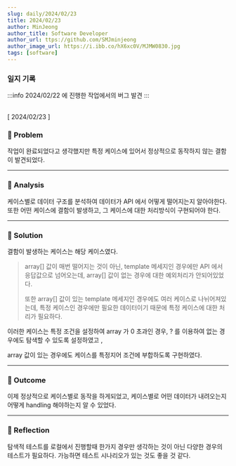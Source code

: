 ```yaml
---
slug: daily/2024/02/23
title: 2024/02/23
author: MinJeong
author_title: Software Developer
author_url: ttps://github.com/SMJminjeong
author_image_url: https://i.ibb.co/hX6xc0V/MJMW0830.jpg
tags: [software]
---
```


### 일지 기록

:::info
2024/02/22 에 진행한 작업에서의 버그 발견
:::

<br/>
[ 2024/02/23 ]

### 🧐 Problem
작업이 완료되었다고 생각했지만 특정 케이스에 있어서 정상적으로 동작하지 않는 결함이 발견되었다.

---

### 👀 Analysis
케이스별로 데이터 구조를 분석하여 데이터가 API 에서 어떻게 떨어지는지 알아야한다.
또한 어떤 케이스에 결함이 발생하고, 그 케이스에 대한 처리방식이 구현되어야 한다.

---

### 🌈 Solution
결함이 발생하는 케이스는 해당 케이스였다.
> array[] 값이 매번 떨어지는 것이 아닌, template 메세지인 경우에만 API 에서 응답값으로 넘어오는데, 
> array[] 값이 없는 경우에 대한 예외처리가 안되어있었다.
> 
> 또한 array[] 값이 있는 template 메세지인 경우에도 여러 케이스로 나뉘어져있는데, 
> 특정 케이스인 경우에만 필요한 데이터이기 때문에 특정 케이스에 대한 처리가 필요하다.

이러한 케이스는 특정 조건을 설정하여 array 가 0 초과인 경우, ? 를 이용하여 없는 경우에도 탐색할 수 있도록 설정하였고 , 

array 값이 있는 경우에도 케이스를 특정지어 조건에 부합하도록 구현하였다.

---

### 🎯 Outcome
이제 정상적으로 케이스별로 동작을 하게되었고, 케이스별로 어떤 데이터가 내려오는지 어떻게 handling 해야하는지 알 수 있었다.

---

### 👼 Reflection
탐색적 테스트를 로컬에서 진행할때 한가지 경우만 생각하는 것이 아닌 다양한 경우의 테스트가 필요하다.
가능하면 테스트 시나리오가 있는 것도 좋을 것 같다.